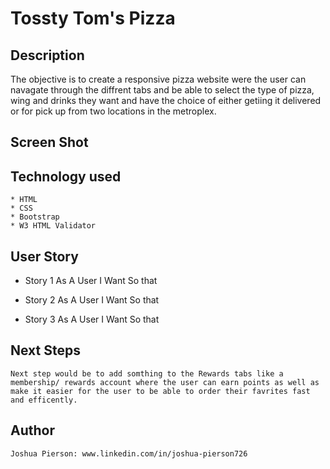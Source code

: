 # Tossty Tom's Pizza

## Description
The objective is to create a responsive pizza website were the user can navagate through the diffrent tabs and be able to select the type of pizza, wing and drinks they want and have the choice of either getiing it delivered or for pick up from two locations in the metroplex.

## Screen Shot



## Technology used
    * HTML
    * CSS
    * Bootstrap
    * W3 HTML Validator


## User Story
- Story 1
    As A User 
    I Want 
    So that

- Story 2
    As A User
    I Want
    So that

- Story 3
    As A User
    I Want
    So that

## Next Steps
    Next step would be to add somthing to the Rewards tabs like a membership/ rewards account where the user can earn points as well as make it easier for the user to be able to order their favrites fast and efficently. 

## Author
    Joshua Pierson: www.linkedin.com/in/joshua-pierson726